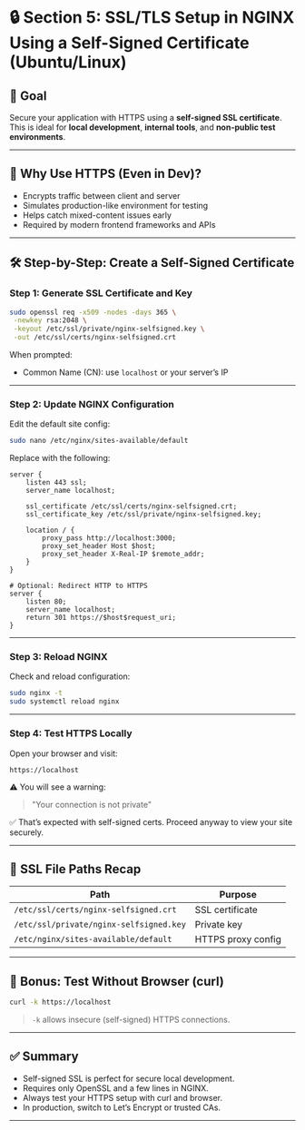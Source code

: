 # 🔒 Section 5: SSL/TLS Setup in NGINX Using a Self-Signed Certificate (Ubuntu/Linux)

## 🎯 Goal

Secure your application with HTTPS using a **self-signed SSL certificate**.  
This is ideal for **local development**, **internal tools**, and **non-public test environments**.

---

## 🧠 Why Use HTTPS (Even in Dev)?

- Encrypts traffic between client and server
- Simulates production-like environment for testing
- Helps catch mixed-content issues early
- Required by modern frontend frameworks and APIs

---

## 🛠️ Step-by-Step: Create a Self-Signed Certificate

### Step 1: Generate SSL Certificate and Key

```bash
sudo openssl req -x509 -nodes -days 365 \
 -newkey rsa:2048 \
 -keyout /etc/ssl/private/nginx-selfsigned.key \
 -out /etc/ssl/certs/nginx-selfsigned.crt
```

When prompted:
- Common Name (CN): use `localhost` or your server’s IP

---

### Step 2: Update NGINX Configuration

Edit the default site config:
```bash
sudo nano /etc/nginx/sites-available/default
```

Replace with the following:

```nginx
server {
    listen 443 ssl;
    server_name localhost;

    ssl_certificate /etc/ssl/certs/nginx-selfsigned.crt;
    ssl_certificate_key /etc/ssl/private/nginx-selfsigned.key;

    location / {
        proxy_pass http://localhost:3000;
        proxy_set_header Host $host;
        proxy_set_header X-Real-IP $remote_addr;
    }
}

# Optional: Redirect HTTP to HTTPS
server {
    listen 80;
    server_name localhost;
    return 301 https://$host$request_uri;
}
```

---

### Step 3: Reload NGINX

Check and reload configuration:

```bash
sudo nginx -t
sudo systemctl reload nginx
```

---

### Step 4: Test HTTPS Locally

Open your browser and visit:

```
https://localhost
```

⚠️ You will see a warning:  
> "Your connection is not private"

✅ That’s expected with self-signed certs. Proceed anyway to view your site securely.

---

## 📁 SSL File Paths Recap

| Path                                         | Purpose               |
|----------------------------------------------|------------------------|
| `/etc/ssl/certs/nginx-selfsigned.crt`        | SSL certificate        |
| `/etc/ssl/private/nginx-selfsigned.key`      | Private key            |
| `/etc/nginx/sites-available/default`         | HTTPS proxy config     |

---

## 🧪 Bonus: Test Without Browser (curl)

```bash
curl -k https://localhost
```

> `-k` allows insecure (self-signed) HTTPS connections.

---

## ✅ Summary

- Self-signed SSL is perfect for secure local development.
- Requires only OpenSSL and a few lines in NGINX.
- Always test your HTTPS setup with curl and browser.
- In production, switch to Let’s Encrypt or trusted CAs.

---
